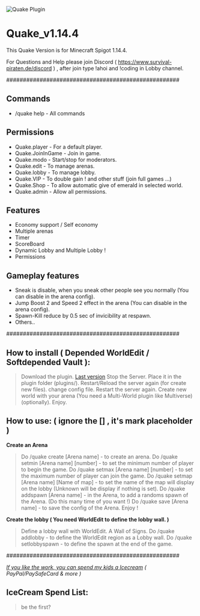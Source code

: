 ![Quake Plugin](https://media.forgecdn.net/avatars/67/696/636163107094889338.png)

# Quake_v1.14.4
This Quake Version is for Minecraft Spigot 1.14.4.

For Questions and Help please join Discord ( https://www.survival-piraten.de/discord ) , after join type !ahoi and !coding in Lobby channel.

####################################################

## Commands
- /quake help - All commands

## Permissions
- Quake.player - For a default player.
- Quake.JoinInGame - Join in game.
- Quake.modo - Start/stop for moderators.
- Quake.edit - To manage arenas.
- Quake.lobby - To manage lobby.
- Quake.VIP - To double gain ! and other stuff (join full games ...)
- Quake.Shop - To allow automatic give of emerald in selected world.
- Quake.admin - Allow all permissions.

## Features
- Economy support / Self economy
- Multiple arenas
- Timer
- ScoreBoard
- Dynamic Lobby and Multiple Lobby !
- Permissions

## Gameplay features
- Sneak is disable, when you sneak other people see you normally (You can disable in the arena config).
- Jump Boost 2 and Speed 2 effect in the arena (You can disable in the arena config).
- Spawn-Kill reduce by 0.5 sec of invicibility at respawn.
- Others..

####################################################

## How to install ( Depended WorldEdit / Softdepended Vault ):
> Download the plugin. [Last version](https://www.craft-my-life.de/team/plugins)
> Stop the Server.
> Place it in the plugin folder (plugins/).
> Restart/Reload the server again (for create new files).
> change config file.
> Restart the server again.
> Create new world with your arena (You need a Multi-World plugin like Multiverse) (optionally).
> Enjoy.

## How to use: ( ignore the [] , it's mark placeholder )
**Create an Arena**
> Do /quake create [Arena name] - to create an arena.
> Do /quake setmin [Arena name] [number] - to set the minimum number of player to begin the game.
> Do /quake setmax [Arena name] [number] - to set the maximum number of player can join the game.
> Do /quake setmap [Arena name] [Name of map] - to set the name of the map will display on the lobby (Unknown will be display if nothing is set).
> Do /quake addspawn [Arena name] - in the Arena, to add a randoms spawn of the Arena. (Do this many time of you want !)
> Do /quake save [Arena name] - to save the config of the Arena. Enjoy !

**Create the lobby ( You need WorldEdit to define the lobby wall. )**
> Define a lobby wall with WorldEdit. A Wall of Signs.
> Do /quake addlobby - to define the WorldEdit region as a Lobby wall.
>  Do /quake setlobbyspawn - to define the spawn at the end of the game.

####################################################

[*If you like the work, you can spend my kids a Icecream*](https://www.tipeeestream.com/bl4ckskull666/donation)
*( PayPal/PaySafeCard & more )*

## IceCream Spend List:
> be the first?
